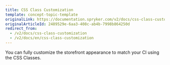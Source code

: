 ```yaml
---
title: CSS Class Customization
template: concept-topic-template
originalLink: https://documentation.spryker.com/v2/docs/css-class-customization
originalArticleId: 2489529e-6aa3-408c-ab4b-7998b864250d
redirect_from:
  - /v2/docs/css-class-customization
  - /v2/docs/en/css-class-customization
---
```


You can fully customize the storefront appearance to match your CI using the CSS Classes.
